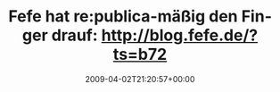 ---
retweeted: false
source: <a href="http://twitter.com" rel="nofollow">Twitter Web Client</a>
entities:
  hashtags:
  - text: rp09
    indices:
    - '77'
    - '82'
  symbols: []
  user_mentions: []
  urls: []
display_text_range:
- '0'
- '82'
favorite_count: '0'
id_str: '1441035614'
truncated: false
retweet_count: '0'
id: '1441035614'
created_at: Thu Apr 02 21:20:57 +0000 2009
favorited: false
full_text: 'Fefe hat re:publica-mäßig den Finger drauf: http://blog.fefe.de/?ts=b72d33d5
  #rp09'
lang: de
tags:
- rp09
- pesos/twitter
date: '2009-04-02T21:20:57+00:00'
src: https://twitter.com/bascht/status/1441035614
original_url: https://twitter.com/bascht/status/1441035614
type: twitter_tweet
text: 'Fefe hat re:publica-mäßig den Finger drauf: http://blog.fefe.de/?ts=b72d33d5
  #rp09'
title: 'Fefe hat re:publica-mäßig den Finger drauf: http://blog.fefe.de/?ts=b72'

---